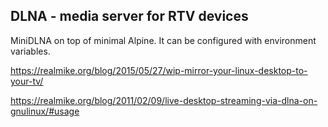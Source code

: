## DLNA - media server for RTV devices

MiniDLNA on top of minimal Alpine.
It can be configured with environment variables.


https://realmike.org/blog/2015/05/27/wip-mirror-your-linux-desktop-to-your-tv/

https://realmike.org/blog/2011/02/09/live-desktop-streaming-via-dlna-on-gnulinux/#usage
